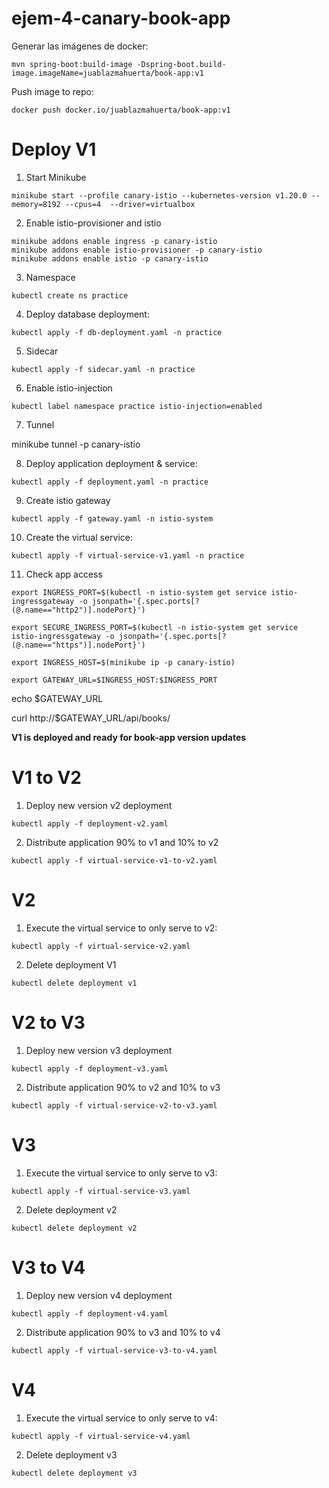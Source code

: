 # ejem-4-canary-book-app

Generar las imágenes de docker:

```
mvn spring-boot:build-image -Dspring-boot.build-image.imageName=juablazmahuerta/book-app:v1
```

Push image to repo:

```
docker push docker.io/juablazmahuerta/book-app:v1
```

# Deploy V1

1. Start Minikube

```
minikube start --profile canary-istio --kubernetes-version v1.20.0 --memory=8192 --cpus=4  --driver=virtualbox

```

2. Enable istio-provisioner and istio

```
minikube addons enable ingress -p canary-istio
minikube addons enable istio-provisioner -p canary-istio
minikube addons enable istio -p canary-istio

```

3. Namespace

```
kubectl create ns practice

```

4. Deploy database deployment:

```
kubectl apply -f db-deployment.yaml -n practice
```

5. Sidecar
```
kubectl apply -f sidecar.yaml -n practice
```

6. Enable istio-injection
```
kubectl label namespace practice istio-injection=enabled
```

7. Tunnel 

minikube tunnel -p canary-istio


8. Deploy application deployment & service:

```
kubectl apply -f deployment.yaml -n practice
```

9. Create istio gateway

```
kubectl apply -f gateway.yaml -n istio-system
```


10. Create the virtual service:

```
kubectl apply -f virtual-service-v1.yaml -n practice
```

11. Check app access
```
export INGRESS_PORT=$(kubectl -n istio-system get service istio-ingressgateway -o jsonpath='{.spec.ports[?(@.name=="http2")].nodePort}') 
```

```
export SECURE_INGRESS_PORT=$(kubectl -n istio-system get service istio-ingressgateway -o jsonpath='{.spec.ports[?(@.name=="https")].nodePort}')
```

```
export INGRESS_HOST=$(minikube ip -p canary-istio)
```

```
export GATEWAY_URL=$INGRESS_HOST:$INGRESS_PORT 
```

echo $GATEWAY_URL



curl http://$GATEWAY_URL/api/books/



**V1 is deployed and ready for book-app version updates**

# V1 to V2

1. Deploy new version v2 deployment

```
kubectl apply -f deployment-v2.yaml
```

2. Distribute application 90% to v1 and 10% to v2

```
kubectl apply -f virtual-service-v1-to-v2.yaml
```

# V2

1. Execute the virtual service to only serve to v2:

```
kubectl apply -f virtual-service-v2.yaml
```

2. Delete deployment V1

```
kubectl delete deployment v1
```

# V2 to V3

1. Deploy new version v3 deployment

```
kubectl apply -f deployment-v3.yaml
```

2. Distribute application 90% to v2 and 10% to v3

```
kubectl apply -f virtual-service-v2-to-v3.yaml
```

# V3

1. Execute the virtual service to only serve to v3:

```
kubectl apply -f virtual-service-v3.yaml
```

2. Delete deployment v2

```
kubectl delete deployment v2
```

# V3 to V4

1. Deploy new version v4 deployment

```
kubectl apply -f deployment-v4.yaml
```

2. Distribute application 90% to v3 and 10% to v4

```
kubectl apply -f virtual-service-v3-to-v4.yaml
```

# V4

1. Execute the virtual service to only serve to v4:

```
kubectl apply -f virtual-service-v4.yaml
```

2. Delete deployment v3

```
kubectl delete deployment v3
```

